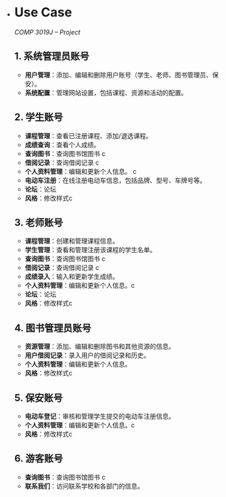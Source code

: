 - # Use Case 

  *COMP 3019J – Project* 

  ## 1. 系统管理员账号
  - **用户管理**：添加、编辑和删除用户账号（学生、老师、图书管理员、保安）。
  - **系统配置**：管理网站设置，包括课程、资源和活动的配置。

  ## 2. 学生账号
  - **课程管理**：查看已注册课程、添加/退选课程。
  - **成绩查询**：查看个人成绩。
  - **查询图书**：查询图书馆图书 c
  - **借阅记录**：查询借阅记录 c
  - **个人资料管理**：编辑和更新个人信息。 c
  - **电动车注册**：在线注册电动车信息，包括品牌、型号、车牌号等。
  - **论坛**：论坛
  - **风格**：修改样式c

  ## 3. 老师账号
  - **课程管理**：创建和管理课程信息。
  - **学生管理**：查看和管理注册该课程的学生名单。
  - **查询图书**：查询图书馆图书 c
  - **借阅记录**：查询借阅记录 c
  - **成绩录入**：输入和更新学生成绩。
  - **个人资料管理**：编辑和更新个人信息。c
  - **论坛**：论坛
  - **风格**：修改样式c

  ## 4. 图书管理员账号
  - **资源管理**：添加、编辑和删除图书和其他资源的信息。
  - **用户借阅记录**：录入用户的借阅记录和历史。
  - **个人资料管理**：编辑和更新个人信息。
  - **风格**：修改样式c

  ## 5. 保安账号
  - **电动车登记**：审核和管理学生提交的电动车注册信息。
  - **个人资料管理**：编辑和更新个人信息。c
  - **风格**：修改样式c

  ## 6. 游客账号
  - **查询图书**：查询图书馆图书 c
  - **联系我们**：访问联系学校和各部门的信息。